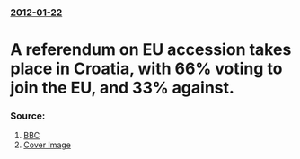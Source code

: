 ### [2012-01-22](/news/2012/01/22/index.md)

# A referendum on EU accession takes place in Croatia, with 66% voting to join the EU, and 33% against. 




### Source:

1. [BBC](http://www.bbc.co.uk/news/world-europe-16670298)
1. [Cover Image](http://ichef.bbci.co.uk/news/1024/media/images/58032000/jpg/_58032891_013785391-1.jpg)
